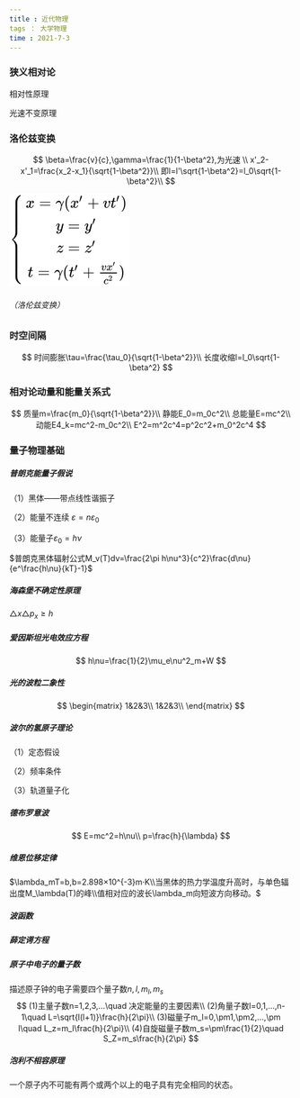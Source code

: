 ```yaml
---
title : 近代物理
tags ： 大学物理
time : 2021-7-3
---
```


### 狭义相对论

相对性原理

光速不变原理

### 洛伦兹变换

$$
\beta=\frac{v}{c},\gamma=\frac{1}{1-\beta^2},为光速 \\
x'_2-x'_1=\frac{x_2-x_1}{\sqrt{1-\beta^2}}\\
即l=l'\sqrt{1-\beta^2}=l_0\sqrt{1-\beta^2}\\
$$

![img](.\070aecef33eda70e5b98a3f7fa42536f.svg)

###### （洛伦兹变换）



### 时空间隔

$$
时间膨胀\tau=\frac{\tau_0}{\sqrt{1-\beta^2}}\\
长度收缩l=l_0\sqrt{1-\beta^2}
$$



### 相对论动量和能量关系式

$$
质量m=\frac{m_0}{\sqrt{1-\beta^2}}\\
静能E_0=m_0c^2\\
总能量E=mc^2\\
动能E4_k=mc^2-m_0c^2\\
E^2=m^2c^4=p^2c^2+m_0^2c^4
$$



### 量子物理基础

##### 普朗克能量子假说

（1）黑体——带点线性谐振子

（2）能量不连续    $\varepsilon=n\varepsilon_0$

（3）能量子$\varepsilon_0=h\nu$

$普朗克黑体辐射公式M_v(T)dv=\frac{2\pi h\nu^3}{c^2}\frac{d\nu}{e^\frac{h\nu}{kT}-1}$

##### 海森堡不确定性原理

$\triangle x\triangle p_x\geqslant h$



##### 爱因斯坦光电效应方程

$$
h\nu=\frac{1}{2}\mu_e\nu^2_m+W
$$

##### 光的波粒二象性

$$
\begin{matrix}
1&2&3\\
1&2&3\\
\end{matrix}
$$



##### 波尔的氢原子理论

（1）定态假设

（2）频率条件

（3）轨道量子化



##### 德布罗意波

$$
E=mc^2=h\nu\\
p=\frac{h}{\lambda}
$$



##### 维恩位移定律

$\lambda_mT=b,b=2.898×10^{-3}m·K\\当黑体的热力学温度升高时，与单色辐出度M_\lambda(T)的峰\\值相对应的波长\lambda_m向短波方向移动。$



##### 波函数



##### 薛定谔方程



##### 原子中电子的量子数

描述原子钟的电子需要四个量子数$n,l,m_l,m_s$
$$
(1)主量子数n=1,2,3,...\quad 决定能量的主要因素\\
(2)角量子数l=0,1,...,n-1\quad L=\sqrt{l(l+1)}\frac{h}{2\pi}\\
(3)磁量子m_l=0,\pm1,\pm2,...,\pm l\quad L_z=m_l\frac{h}{2\pi}\\
(4)自旋磁量子数m_s=\pm\frac{1}{2}\quad S_Z=m_s\frac{h}{2\pi}
$$


##### 泡利不相容原理

一个原子内不可能有两个或两个以上的电子具有完全相同的状态。


